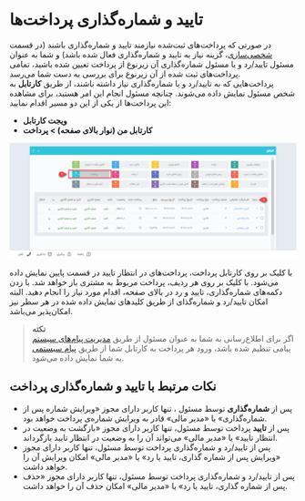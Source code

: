 # تایید و شماره‌گذاری پرداخت‌ها
در صورتی که پرداخت‌های ثبت‌شده نیازمند تایید و شماره‌گذاری باشند (در قسمت [شخصی‌سازی](https://github.com/1stco/PayamGostarDocs/tree/master/Help/Settings/Personalization-crm/Factor-management/Factor-management.md)، گزینه نیاز به تایید و شماره‌گذاری فعال شده باشد) و شما به عنوان مسئول تایید/رد و یا مسئول شماره‌گذاری آن زیرنوع از پرداخت تعیین شده باشید، تمامی پرداخت‌های ثبت شده از آن زیرنوع برای بررسی به دست شما می‌رسد.<br>
پرداخت‌هایی که به تایید/رد و یا شماره‌گذاری نیاز داشته باشند، از طریق **کارتابل** به شخص مسئول نمایش داده می‌شوند. چنانچه مسئول انجام این امر هستید، برای مشاهده این پرداخت‌ها از یکی از این دو مسیر اقدام نمایید:
- **ویجت کارتابل**
- **کارتابل من (نوار بالای صفحه) > پرداخت<br>**

![کارتابل تایید و شماره‌گذاری پرداخت‌ها ](./Images/payment-confirmation-cartable.png)

با کلیک بر روی کارتابل پرداخت، پرداخت‌های در انتظار تایید در قسمت پایین نمایش داده می‌شود. با کلیک بر روی هر ردیف، پرداخت مربوط به مشتری باز خواهد شد. با زدن دکمه‌های شماره‌گذاری، تایید و رد در بالای صفحه، اقدام مورد نیاز را انجام دهید. البته امکان تایید/رد و شماره‌‌گذای از طریق کلیدهای نمایش داده شده در هر سطر نیز امکان‌پذیر می‌باشد.
 
> **نکته**<br>
> اگر برای اطلاع‌رسانی به شما به عنوان مسئول از طریق [ مدیریت پیام‌های سیستم](https://github.com/1stco/PayamGostarDocs/blob/master/Help/Basic-Information/Manage-system-messages/Manage-system-messages.md) پیامی تنظیم شده باشد، ورود هر پرداخت به کارتابل شما از طریق [پیام سیستمی](https://github.com/1stco/PayamGostarDocs/blob/master/Help/home/NotificationManagement2.6.0.md) به شما نمایش داده می‌شود.<br>

## نکات مرتبط با تایید و شماره‌گذاری پرداخت
- پس از **شماره‌گذاری** توسط مسئول
، تنها کاربر دارای مجوز «ویرایش شماره پس از شماره‌گذاری» یا «مدیر مالی» قادر به ویرایش شماره‌ی پرداخت خواهد بود.
- پس از **تایید** 
پرداخت توسط مسئول، تنها کاربر دارای مجوز «بازگشت به وضعیت در انتظار تایید» یا «مدیر مالی» می‌تواند آن را به وضعیت در انتظار تایید بازگرداند.
- پس از تایید/رد و شماره‌گذاری پرداخت توسط مسئول، تنها کاربر دارای مجوز «ویرایش پس از شماره گذاری، تایید یا رد» یا «مدیر مالی» امکان ویرایش آن را خواهد داشت.
- پس از تایید/رد و شماره‌گذاری پرداخت توسط مسئول، تنها کاربر دارای مجوز «حذف پس از شماره گذاری، تایید یا رد» یا «مدیر مالی» امکان حذف آن را خواهد داشت.
